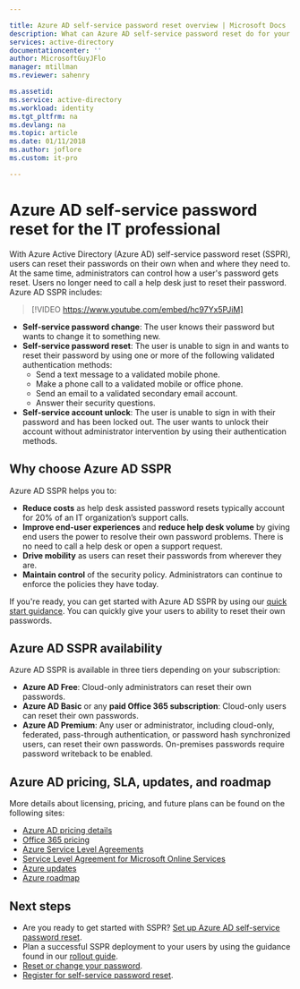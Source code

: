```yaml
---

title: Azure AD self-service password reset overview | Microsoft Docs
description: What can Azure AD self-service password reset do for your organization? 
services: active-directory
documentationcenter: ''
author: MicrosoftGuyJFlo
manager: mtillman
ms.reviewer: sahenry

ms.assetid: 
ms.service: active-directory
ms.workload: identity
ms.tgt_pltfrm: na
ms.devlang: na
ms.topic: article
ms.date: 01/11/2018
ms.author: joflore
ms.custom: it-pro

---
```

# Azure AD self-service password reset for the IT professional

With Azure Active Directory (Azure AD) self-service password reset (SSPR), users can reset their passwords on their own when and where they need to. At the same time, administrators can control how a user's password gets reset. Users no longer need to call a help desk just to reset their password. Azure AD SSPR includes:

> [!VIDEO https://www.youtube.com/embed/hc97Yx5PJiM]

* **Self-service password change**: The user knows their password but wants to change it to something new.
* **Self-service password reset**: The user is unable to sign in and wants to reset their password by using one or more of the following validated authentication methods:
   * Send a text message to a validated mobile phone.
   * Make a phone call to a validated mobile or office phone.
   * Send an email to a validated secondary email account.
   * Answer their security questions.
* **Self-service account unlock**: The user is unable to sign in with their password and has been locked out. The user wants to unlock their account without administrator intervention by using their authentication methods.

## Why choose Azure AD SSPR

Azure AD SSPR helps you to:

* **Reduce costs** as help desk assisted password resets typically account for 20% of an IT organization’s support calls. 
* **Improve end-user experiences** and **reduce help desk volume** by giving end users the power to resolve their own password problems. There is no need to call a help desk or open a support request.
* **Drive mobility** as users can reset their passwords from wherever they are.
* **Maintain control** of the security policy. Administrators can continue to enforce the policies they have today.

If you're ready, you can get started with Azure AD SSPR by using our [quick start guidance](quickstart-sspr.md). You can quickly give your users to ability to reset their own passwords.

## Azure AD SSPR availability

Azure AD SSPR is available in three tiers depending on your subscription:

* **Azure AD Free**: Cloud-only administrators can reset their own passwords.
* **Azure AD Basic** or any **paid Office 365 subscription**: Cloud-only users can reset their own passwords.
* **Azure AD Premium**: Any user or administrator, including cloud-only, federated, pass-through authentication, or password hash synchronized users, can reset their own passwords. On-premises passwords require password writeback to be enabled.

## Azure AD pricing, SLA, updates, and roadmap

More details about licensing, pricing, and future plans can be found on the following sites:

* [Azure AD pricing details](https://azure.microsoft.com/pricing/details/active-directory/)
* [Office 365 pricing](https://products.office.com/compare-all-microsoft-office-products?tab=2)
* [Azure Service Level Agreements](https://azure.microsoft.com/support/legal/sla/)
* [Service Level Agreement for Microsoft Online Services](http://go.microsoft.com/fwlink/?LinkID=272026&clcid=0x409)
* [Azure updates](https://azure.microsoft.com/updates/)
* [Azure roadmap](https://www.microsoft.com/cloud-platform/roadmap-recently-available)

## Next steps

* Are you ready to get started with SSPR? [Set up Azure AD self-service password reset](quickstart-sspr.md).
* Plan a successful SSPR deployment to your users by using the guidance found in our [rollout guide](howto-sspr-deployment.md).
* [Reset or change your password](../active-directory-passwords-update-your-own-password.md).
* [Register for self-service password reset](../active-directory-passwords-reset-register.md).
